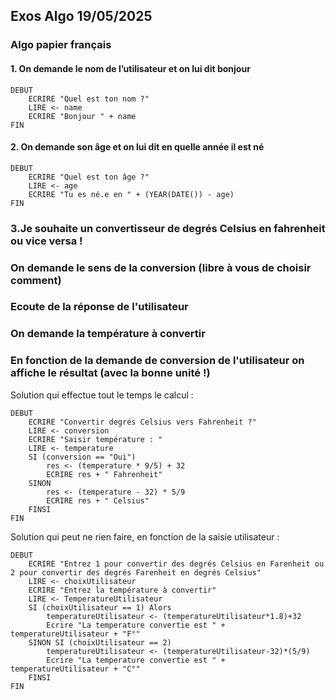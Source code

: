 ## Exos Algo 19/05/2025

### Algo papier français

#### 1. On demande le nom de l’utilisateur et on lui dit bonjour

```
DEBUT
    ECRIRE "Quel est ton nom ?"
    LIRE <- name
    ECRIRE "Bonjour " + name
FIN
```

#### 2. On demande son âge et on lui dit en quelle année il est né

```
DEBUT
    ECRIRE "Quel est ton âge ?"
    LIRE <- age
    ECRIRE "Tu es né.e en " + (YEAR(DATE()) - age)
FIN
```

### 3.Je souhaite un convertisseur de degrés Celsius en fahrenheit ou vice versa !
### On demande le sens de la conversion (libre à vous de choisir comment)
### Ecoute de la réponse de l'utilisateur
### On demande la température à convertir
### En fonction de la demande de conversion de l'utilisateur on affiche le résultat (avec la bonne unité !)


Solution qui effectue tout le temps le calcul :

```
DEBUT
    ECRIRE "Convertir degrés Celsius vers Fahrenheit ?"
    LIRE <- conversion
	ECRIRE "Saisir température : "
	LIRE <- temperature
    SI (conversion == "Oui")
        res <- (temperature * 9/5) + 32
        ECRIRE res + " Fahrenheit"
    SINON
        res <- (temperature - 32) * 5/9
        ECRIRE res + " Celsius"
    FINSI
FIN
```

Solution qui peut ne rien faire, en fonction de la saisie utilisateur :

```
DEBUT
    ECRIRE "Entrez 1 pour convertir des degrés Celsius en Farenheit ou 2 pour convertir des degrés Farenheit en degrés Celsius"
    LIRE <- choixUtilisateur
    ECRIRE "Entrez la température à convertir"
    LIRE <- TemperatureUtilisateur
	SI (choixUtilisateur == 1) Alors
		temperatureUtilisateur <- (temperatureUtilisateur*1.8)+32
		Ecrire "La temperature convertie est " + temperatureUtilisateur + "F°"
	SINON SI (choixUtilisateur == 2)
		temperatureUtilisateur <- (temperatureUtilisateur-32)*(5/9)
		Ecrire "La temperature convertie est " + temperatureUtilisateur + "C°"
	FINSI
FIN
```